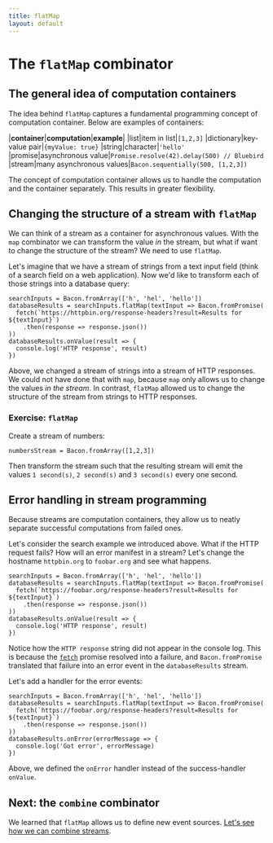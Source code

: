 ```yaml
---
title: flatMap
layout: default
---
```


# The `flatMap` combinator

## The general idea of computation containers

The idea behind `flatMap` captures a fundamental programming concept of
computation container. Below are examples of containers:

|**container**|**computation**|**example**|
|list|item in list|`[1,2,3]`
|dictionary|key-value pair|`{myValue: true}`
|string|character|`'hello'`
|promise|asynchronous value|`Promise.resolve(42).delay(500) // Bluebird`
|stream|many asynchronous values|`Bacon.sequentially(500, [1,2,3])`

The concept of computation container allows us to handle the computation and the
container separately. This results in greater flexibility.

## Changing the structure of a stream with `flatMap`

We can think of a stream as a container for asynchronous values. With the `map`
combinator we can transform the value *in* the stream, but what if want to
change the structure of the stream? We need to use `flatMap`.

Let's imagine that we have a stream of strings from a text input field (think of
a search field on a web application). Now we'd like to transform each of those
strings into a database query:

    searchInputs = Bacon.fromArray(['h', 'hel', 'hello'])
    databaseResults = searchInputs.flatMap(textInput => Bacon.fromPromise(
      fetch(`https://httpbin.org/response-headers?result=Results for ${textInput}`)
        .then(response => response.json())
    ))
    databaseResults.onValue(result => {
      console.log('HTTP response', result)
    })

Above, we changed a stream of strings into a stream of HTTP responses. We could
not have done that with `map`, because `map` only allows us to change the values
*in the stream*. In contrast, `flatMap` allowed us to change the structure of
the stream from strings to HTTP responses.

### Exercise: `flatMap`

Create a stream of numbers:

    numbersStream = Bacon.fromArray([1,2,3])

Then transform the stream such that the resulting stream will emit the values `1
second(s)`, `2 second(s)` and `3 second(s)` every one second.

## Error handling in stream programming

Because streams are computation containers, they allow us to neatly separate
successful computations from failed ones.

Let's consider the search example we introduced above. What if the HTTP request
fails? How will an error manifest in a stream? Let's change the hostname
`httpbin.org` to `foobar.org` and see what happens.

    searchInputs = Bacon.fromArray(['h', 'hel', 'hello'])
    databaseResults = searchInputs.flatMap(textInput => Bacon.fromPromise(
      fetch(`https://foobar.org/response-headers?result=Results for ${textInput}`)
        .then(response => response.json())
    ))
    databaseResults.onValue(result => {
      console.log('HTTP response', result)
    })

Notice how the `HTTP response` string did not appear in the console log. This is
because the [`fetch`](https://developer.mozilla.org/en/docs/Web/API/Fetch_API)
promise resolved into a failure, and `Bacon.fromPromise` translated that failure
into an error event in the `databaseResults` stream.

Let's add a handler for the error events:

    searchInputs = Bacon.fromArray(['h', 'hel', 'hello'])
    databaseResults = searchInputs.flatMap(textInput => Bacon.fromPromise(
      fetch(`https://foobar.org/response-headers?result=Results for ${textInput}`)
        .then(response => response.json())
    ))
    databaseResults.onError(errorMessage => {
      console.log('Got error', errorMessage)
    })

Above, we defined the `onError` handler instead of the success-handler
`onValue`.

## Next: the `combine` combinator

We learned that `flatMap` allows us to define new event sources. [Let's see how
we can combine streams](combine.html).
